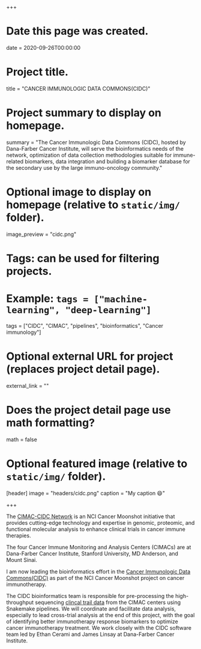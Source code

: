 +++
# Date this page was created.
date = 2020-09-26T00:00:00

# Project title.
title = "CANCER IMMUNOLOGIC DATA COMMONS(CIDC)"

# Project summary to display on homepage.
summary = "The Cancer Immunologic Data Commons (CIDC), hosted by Dana-Farber Cancer Institute, will serve the bioinformatics needs of the network, optimization of data collection methodologies suitable for immune-related biomarkers, data integration and building a biomarker database for the secondary use by the large immuno-oncology community."

# Optional image to display on homepage (relative to `static/img/` folder).
image_preview = "cidc.png"

# Tags: can be used for filtering projects.
# Example: `tags = ["machine-learning", "deep-learning"]`
tags = ["CIDC", "CIMAC", "pipelines", "bioinformatics", "Cancer immunology"]

# Optional external URL for project (replaces project detail page).
external_link = ""

# Does the project detail page use math formatting?
math = false

# Optional featured image (relative to `static/img/` folder).
[header]
image = "headers/cidc.png"
caption = "My caption :smile:"

+++

The [CIMAC-CIDC Network](https://cimac-network.org/) is an NCI Cancer Moonshot initiative that provides cutting-edge technology and expertise in genomic, proteomic, and functional molecular analysis to enhance clinical trials in cancer immune therapies.

The four Cancer Immune Monitoring and Analysis Centers (CIMACs) are at Dana-Farber Cancer Institute, Stanford University, MD Anderson, and Mount Sinai.

I am now leading the bioinformatics effort in the [Cancer Immunologic Data Commons(CIDC)](https://cimac-network.org/cidc/) as part of the NCI Cancer Moonshot project on cancer immunotherapy.

The CIDC bioinformatics team is responsible for pre-processing the high-throughput sequencing [clincal trail data](https://cimac-network.org/assays/) from the CIMAC centers using Snakemake pipelines. We will coordinate and facilitate data analysis, especially to lead cross-trial analysis at the end of this project, with the goal of identifying better immunotherapy response biomarkers to optimize cancer immunotherapy treatment. We work closely with the CIDC software team led by Ethan Cerami and James Linsay at Dana-Farber Cancer Institute.  

